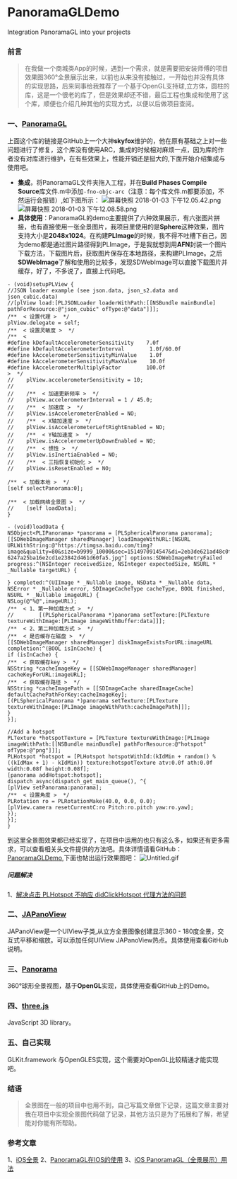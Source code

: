 # PanoramaGLDemo

Integration PanoramaGL into your projects

### 前言
> 在我做一个商城类App的时候，遇到一个需求，就是需要把安装师傅的项目效果图360°全景展示出来，以前也从来没有接触过，一开始也并没有具体的实现思路，后来同事给我推荐了一个基于OpenGL支持球,立方体，圆柱的库，这是一个很老的库了，但是效果却还不错，最后工程也集成和使用了这个库，顺便也介绍几种其他的实现方式，以便以后做项目查阅。
### 一、[PanoramaGL](https://github.com/shaojiankui/PanoramaGL)
上面这个库的链接是GitHub上一个大神**skyfox**维护的，他在原有基础之上对一些问题进行了修复，这个库没有使用ARC，集成的时候相对麻烦一点，因为库的作者没有对库进行维护，在有些效果上，性能开销还是挺大的,下面开始介绍集成与使用吧。
- **集成**，将PanoramaGL文件夹拖入工程，并在**Build Phases Compile Source**库文件.m中添加`-fno-objc-arc`（注意：每个库文件.m都要添加，不然运行会报错）,如下图所示：
![屏幕快照 2018-01-03 下午12.05.42.png](https://user-gold-cdn.xitu.io/2018/1/3/160bb40a13681376?w=269&h=291&f=png&s=26514)
![屏幕快照 2018-01-03 下午12.08.58.png](https://user-gold-cdn.xitu.io/2018/1/3/160bb40a150cfe09?w=790&h=802&f=png&s=170371)
- **具体使用**：PanoramaGL的demo主要提供了六种效果展示，有六张图片拼接，也有直接使用一张全景图片，我项目里使用的是**Sphere**这种效果，图片支持大小是**2048x1024**。在构建**PLImage**的时候，我不得不吐槽下自己，因为demo都是通过图片路径得到PLImage，于是我就想到用**AFN**封装一个图片下载方法，下载图片后，获取图片保存在本地路径，来构建PLImage。之后**SDWebImage**了解和使用的比较多，发现SDWebImage可以直接下载图片并缓存，好了，不多说了，直接上代码吧。
```
- (void)setupPLView {
//JSON loader example (see json.data, json_s2.data and json_cubic.data)
//[plView load:[PLJSONLoader loaderWithPath:[[NSBundle mainBundle] pathForResource:@"json_cubic" ofType:@"data"]]];
/**  < 设置代理 >  */
plView.delegate = self;
/**  < 设置灵敏度 >  */
/**  <
#define kDefaultAccelerometerSensitivity    7.0f
#define kDefaultAccelerometerInterval        1.0f/60.0f
#define kAccelerometerSensitivityMinValue    1.0f
#define kAccelerometerSensitivityMaxValue    10.0f
#define kAccelerometerMultiplyFactor        100.0f
>  */
//    plView.accelerometerSensitivity = 10;
//
//    /**  < 加速更新频率 >  */
//    plView.accelerometerInterval = 1 / 45.0;
//    /**  < 加速度 >  */
//    plView.isAccelerometerEnabled = NO;
//    /**  < X轴加速度 >  */
//    plView.isAccelerometerLeftRightEnabled = NO;
//    /**  < Y轴加速度 >  */
//    plView.isAccelerometerUpDownEnabled = NO;
//    /**  < 惯性 >  */
//    plView.isInertiaEnabled = NO;
//    /**  < 三指恢复初始化 >  */
//    plView.isResetEnabled = NO;

/**  < 加载本地 >  */
[self selectPanorama:0];

/**  < 加载网络全景图 >  */
//    [self loadData];
}
```
```
- (void)loadData {
NSObject<PLIPanorama> *panorama = [PLSphericalPanorama panorama];
[[SDWebImageManager sharedManager] loadImageWithURL:[NSURL URLWithString:@"https://timgsa.baidu.com/timg?image&quality=80&size=b9999_10000&sec=1514970914547&di=2eb3de621ad48c0f9961e99e3176ad65&imgtype=0&src=http%3A%2F%2Fbpic.ooopic.com%2F16%2F00%2F89%2F16008943-6247a25ba16e2cd1e23842d461d60fa5.jpg"] options:SDWebImageRetryFailed progress:^(NSInteger receivedSize, NSInteger expectedSize, NSURL * _Nullable targetURL) {

} completed:^(UIImage * _Nullable image, NSData * _Nullable data, NSError * _Nullable error, SDImageCacheType cacheType, BOOL finished, NSURL * _Nullable imageURL) {
NSLog(@"%@",imageURL);
/**  < 1、第一种加载方式 >  */
//        [(PLSphericalPanorama *)panorama setTexture:[PLTexture textureWithImage:[PLImage imageWithBuffer:data]]];
/**  < 2、第二种加载方式 >  */
/**  < 是否缓存在磁盘 >  */
[[SDWebImageManager sharedManager] diskImageExistsForURL:imageURL completion:^(BOOL isInCache) {
if (isInCache) {
/**  < 获取缓存key >  */
NSString *cacheImageKey = [[SDWebImageManager sharedManager]  cacheKeyForURL:imageURL];
/**  < 获取缓存路径 >  */
NSString *cacheImagePath = [[SDImageCache sharedImageCache] defaultCachePathForKey:cacheImageKey];
[(PLSphericalPanorama *)panorama setTexture:[PLTexture textureWithImage:[PLImage imageWithPath:cacheImagePath]]];
}
}];

//Add a hotspot
PLTexture *hotspotTexture = [PLTexture textureWithImage:[PLImage imageWithPath:[[NSBundle mainBundle] pathForResource:@"hotspot" ofType:@"png"]]];
PLHotspot *hotspot = [PLHotspot hotspotWithId:(kIdMin + random() % ((kIdMax + 1) - kIdMin)) texture:hotspotTexture atv:0.0f ath:0.0f width:0.08f height:0.08f];
[panorama addHotspot:hotspot];
dispatch_async(dispatch_get_main_queue(), ^{
[plView setPanorama:panorama];
/**  < 设置角度 >  */
PLRotation ro = PLRotationMake(40.0, 0.0, 0.0);
[plView.camera resetCurrentC:ro Pitch:ro.pitch yaw:ro.yaw];
});
}];
}
```
到这里全景图效果都已经实现了，在项目中运用的也只有这么多，如果还有更多需求，可以查看相关头文件提供的方法吧。具体详情请看GitHub：[PanoramaGLDemo](https://github.com/wenmobo/PanoramaGLDemo),下面也帖出运行效果图吧：
![Untitled.gif](https://user-gold-cdn.xitu.io/2018/1/3/160bb40a14471d85?w=352&h=712&f=gif&s=1889162)


##### 问题解决
1、[解决点击 PLHotspot 不响应 didClickHotspot 代理方法的问题](http://www.skyfox.org/ios-panoramagl-360-arm64-hotspot.html)
### 二、[JAPanoView](https://github.com/smartapps-fr/JAPanoView)
JAPanoView是一个UIView子类,从立方全景图像创建显示360 - 180度全景，交互式平移和缩放。可以添加任何UIView JAPanoView热点。具体使用查看GitHub说明。
### 三、[Panorama](https://github.com/robbykraft/Panorama)
360°球形全景视图，基于**OpenGL**实现，具体使用查看GitHub上的Demo。
### 四、[three.js](https://github.com/mrdoob/three.js)
JavaScript 3D library。
### 五、自己实现
GLKit.framework 与OpenGLES实现，这个需要对OpenGL比较精通才能实现吧。
### 结语
> 全景图在一般的项目中也用不到，自己写篇文章做下记录，这篇文章主要对我在项目中实现全景图代码做了记录，其他方法只是为了拓展和了解，希望能对你能有所帮助。
### 参考文章
1、[iOS全景](http://www.cnblogs.com/mawenqiangios/p/5884373.html)
2、[PanoramaGL在IOS的使用](http://blog.csdn.net/ralbatr/article/details/21719437)
3、[iOS PanoramaGL（全景展示）用法](http://blog.csdn.net/jiayani/article/details/37501997)
